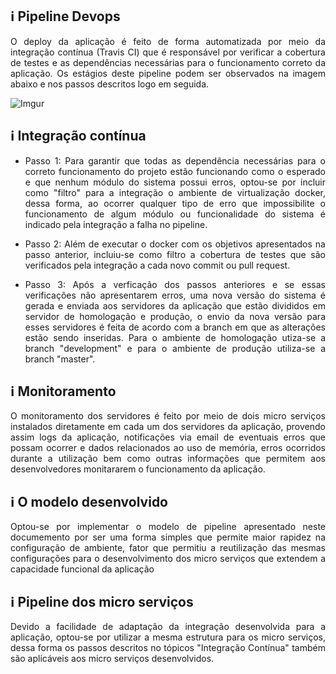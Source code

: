 ## ℹ️ Pipeline Devops

<p align="justify">O deploy da aplicação é feito de forma automatizada por meio da integração contínua (Travis CI) que é responsável por verificar a cobertura de testes e as dependências necessárias para o funcionamento correto da aplicação. Os estágios deste pipeline podem ser observados na imagem abaixo e nos passos descritos logo em seguida. </p>


![Imgur](https://i.imgur.com/lYdATpc.png)


## ℹ️ Integração contínua

- <p align="justify">Passo 1: Para garantir que todas as dependência necessárias para o correto funcionamento do projeto estão funcionando como o esperado e que nenhum módulo do sistema possui erros, optou-se por incluir como "filtro" para a integração o ambiente de virtualização docker, dessa forma, ao ocorrer qualquer tipo de erro que impossibilite o funcionamento de algum módulo ou funcionalidade do sistema é indicado pela integração a falha no pipeline. </p>
- <p align="justify">Passo 2: Além de executar o docker com os objetivos apresentados na passo anterior, incluiu-se como filtro a cobertura de testes que são verificados pela integração a cada novo commit ou pull request.  </p>
- <p align="justify">Passo 3: Após a verficação dos passos anteriores e se essas verificações não apresentarem erros, uma nova versão do sistema é gerada e enviada aos servidores da aplicação que estão divididos em servidor de homologação e produção, o envio da nova versão para esses servidores é feita de acordo com a branch em que as alterações estão sendo inseridas. Para o ambiente de homologação utiza-se a branch "development" e para o ambiente de produção utiliza-se a branch "master". </p>

## ℹ️ Monitoramento

<p align="justify">O monitoramento dos servidores é feito por meio de dois micro serviços instalados diretamente em cada um dos servidores da aplicação, provendo assim logs da aplicação, notificações via email de eventuais erros que possam ocorrer e dados relacionados ao uso de memória, erros ocorridos durante a utilização bem como outras informações que permitem aos desenvolvedores monitararem o funcionamento da aplicação.</p>

## ℹ️ O modelo desenvolvido 

<p align="justify">Optou-se por implementar o modelo de pipeline apresentado neste documemento por ser uma forma simples que permite maior rapidez na configuração de ambiente, fator que permitiu a reutilização das mesmas configurações para o desenvolvimento dos micro serviços que extendem a capacidade funcional da aplicação</p> 

## ℹ️ Pipeline dos micro serviços
 
<p align="justify">Devido a facilidade de adaptação da integração desenvolvida para a aplicação, optou-se por utilizar a mesma estrutura para os micro serviços, dessa forma os passos descritos no tópicos "Integração Contínua" também são aplicáveis aos micro serviços desenvolvidos.</p>

